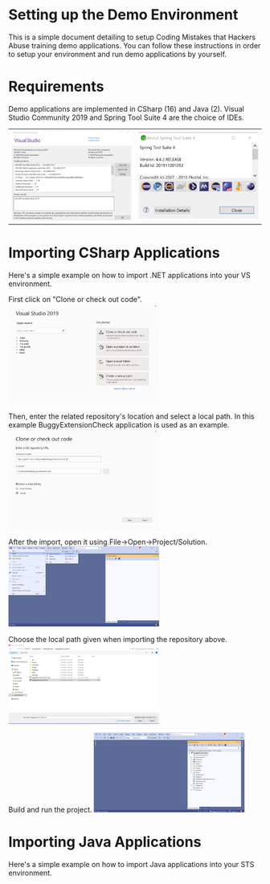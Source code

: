 # Setting up the Demo Environment
This is a simple document detailing to setup Coding Mistakes that Hackers Abuse training demo applications. You can follow these instructions in order to setup your environment and run demo applications by yourself.

# Requirements
Demo applications are implemented in CSharp (16) and Java (2). Visual Studio Community 2019 and Spring Tool Suite 4 are the choice of IDEs. 

<table>
  <tr>
    <td><img src="https://github.com/codingmistakes/setup_environment/blob/master/VS2019.png" width="300px" /></td>
    <td><img src="https://github.com/codingmistakes/setup_environment/blob/master/STS4.png" width="300px" /></td>
  </tr>
</table>

# Importing CSharp Applications

Here's a simple example on how to import .NET applications into your VS environment. 

First click on "Clone or check out code".
<img src="https://github.com/codingmistakes/setup_environment/blob/master/VS2019_1.png" width="300px" />

Then, enter the related repository's location and select a local path. In this example BuggyExtensionCheck application is used as an example.
<img src="https://github.com/codingmistakes/setup_environment/blob/master/VS2019_2.png" width="300px" />

After the import, open it using File->Open->Project/Solution.
<img src="https://github.com/codingmistakes/setup_environment/blob/master/VS2019_3.png" width="300px" />

Choose the local path given when importing the repository above.
<img src="https://github.com/codingmistakes/setup_environment/blob/master/VS2019_4.png" width="300px" />

Build and run the project.
<img src="https://github.com/codingmistakes/setup_environment/blob/master/VS2019_5.png" width="300px" />

# Importing Java Applications

Here's a simple example on how to import Java applications into your STS environment. 

